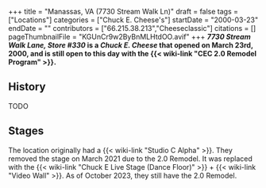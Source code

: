 +++
title = "Manassas, VA (7730 Stream Walk Ln)"
draft = false
tags = ["Locations"]
categories = ["Chuck E. Cheese's"]
startDate = "2000-03-23"
endDate = ""
contributors = ["66.215.38.213","Cheeseclassic"]
citations = []
pageThumbnailFile = "KGUnCr9w2ByBnMLHtdOO.avif"
+++
***7730 Stream Walk Lane, Store #330* is a *Chuck E. Cheese* that opened on March 23rd, 2000, and is still open to this day with the {{< wiki-link "CEC 2.0 Remodel Program" >}}.**

## History

TODO

## Stages

The location originally had a {{< wiki-link "Studio C Alpha" >}}. They removed the stage on March 2021
due to the 2.0 Remodel. It was replaced with the {{< wiki-link "Chuck E Live Stage (Dance Floor)" >}} + {{< wiki-link "Video Wall" >}}. As of October 2023, they still have the 2.0 Remodel.
